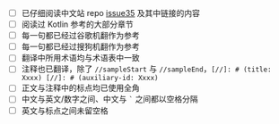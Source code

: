 <!--
感谢你的贡献！
如果只是修正格式、错别字请忽略以下这段。如果提交翻译 PR（Pull Request），为了统一风格、提升质量、便于维护，请务必细看以下说明：
---
目前《翻译指南》还在制订中，不过在主仓库的 [issue #35](https://github.com/hltj/kotlin-web-site-cn/issues/35) 中有一部分草稿版。
如果初次翻译，请确保提 PR 前你已经读过 #35 以及其中的链接，并且已按照这些地方的说明来修改原稿。

以下是 checklist，请在发起 PR 时认真填写（完成项在 [ ] 内将空格替换为 X）。
为避免重复劳动（确实对有些贡献者的翻译进行校对的过程如同重新翻译一遍……），如有多项未完成则不予合并，还请理解与配合。
-->
- [ ] 已仔细阅读中文站 repo [issue⁠35](https://github.com/hltj/kotlin-web-site-cn/issues/35) 及其中链接的内容
- [ ] 阅读过 Kotlin 参考的大部分章节
- [ ] 每一句都已经过谷歌机翻作为参考
- [ ] 每一句都已经过搜狗机翻作为参考
- [ ] 翻译中所用术语均与术语表中一致
- [ ] 注释也已翻译，除了 `//sampleStart` 与 `//sampleEnd`，`[//]: # (title: Xxxx) [//]: # (auxiliary-id: Xxxx)`
- [ ] 正文与注释中的标点均已使用全角
- [ ] 中文与英文/数字之间、中文与 `` ` `` 之间都以空格分隔
- [ ] 英文与标点之间未留空格
